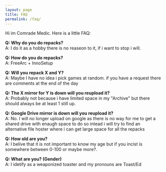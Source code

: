 ```yaml
---
layout: page
title: FAQ
permalink: /faq/
---
```


Hi im Comrade Medic. Here is a little FAQ:               

**Q: Why do you do repacks?**                                                                                          
A: I do it as a hobby there is no reaseon to it, if i want to stop i will.                                                          

**Q: How do you do repacks?**                                                                                               
A: FreeArc + InnoSetup

**Q: Will you repack X and Y?**                                                                                               
A: Maybe I have no idea i pick games at random. if you have a request there are comments at the end of the day

**Q: The X mirror for Y is down will you reupload it?**                                                                               
A: Probably not because i have limited space in my "Archive" but there should always be at least 1 still up.

**Q: Google Drive mirror is down will you reupload it?**                                                                             
A: No. I will no longer upload on google as there is no way for me to get a shared drive with enaugh space to do so
intead i will try to find an alternative file hoster where i can get large space for all the repacks

**Q: How old are you?**                                                                                                           
A: I belive that it is not important to know my age but if you incist is somewhere between 0-100 or maybe more?.

**Q: What are you? (Gender)**                                                                             
A: I idetify as a weaponized toaster and my pronouns are Toast/Ed